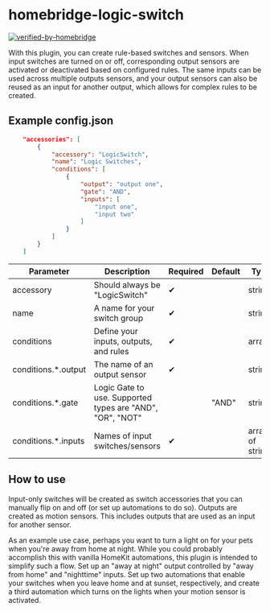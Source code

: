 # homebridge-logic-switch

[![verified-by-homebridge](https://badgen.net/badge/homebridge/verified/purple)](https://github.com/homebridge/homebridge/wiki/Verified-Plugins)

With this plugin, you can create rule-based switches and sensors. When input switches are turned on or off,
corresponding output sensors are activated or deactivated based on configured rules. The same inputs can be
used across multiple outputs sensors, and your output sensors can also be reused as an input for another
output, which allows for complex rules to be created.

## Example config.json

```json
    "accessories": [
        {
            "accessory": "LogicSwitch",
            "name": "Logic Switches",
            "conditions": [
                {
                    "output": "output one",
                    "gate": "AND",
                    "inputs": [
                        "input one",
                        "input two"
                    ]
                }
            ]
        }
    ]
```

| Parameter | Description | Required | Default | Type |
| --- | --- | --- | --- | --- |
| accessory | Should always be "LogicSwitch" | ✔ | | string |
| name | A name for your switch group | ✔ | | string |
| conditions | Define your inputs, outputs, and rules | ✔ | | array |
| conditions.*.output | The name of an output sensor | ✔ | | string |
| conditions.*.gate | Logic Gate to use. Supported types are "AND", "OR", "NOT" | | "AND" | string |
| conditions.*.inputs | Names of input switches/sensors | ✔ | | array of strings |

## How to use

Input-only switches will be created as switch accessories that you can manually flip on and off (or set up
automations to do so). Outputs are created as motion sensors. This includes outputs that are used as an input
for another sensor.

As an example use case, perhaps you want to turn a light on for your pets when you're away from home at night.
While you could probably accomplish this with vanilla HomeKit automations, this plugin is intended to simplify
such a flow. Set up an "away at night" output controlled by "away from home" and "nighttime" inputs. Set up two
automations that enable your switches when you leave home and at sunset, respectively, and create a third
automation which turns on the lights when your motion sensor is activated.
